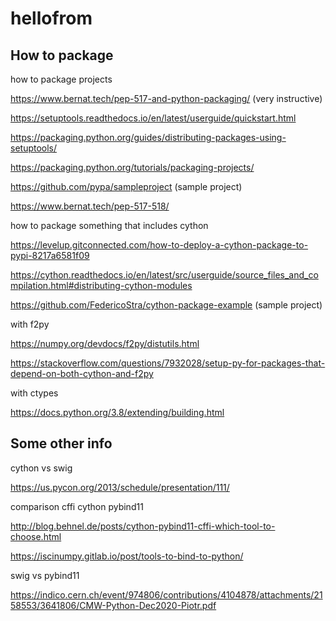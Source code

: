 # hellofrom

## How to package

how to package projects

https://www.bernat.tech/pep-517-and-python-packaging/ (very instructive)

https://setuptools.readthedocs.io/en/latest/userguide/quickstart.html

https://packaging.python.org/guides/distributing-packages-using-setuptools/

https://packaging.python.org/tutorials/packaging-projects/

https://github.com/pypa/sampleproject (sample project)

https://www.bernat.tech/pep-517-518/

how to package something that includes cython

https://levelup.gitconnected.com/how-to-deploy-a-cython-package-to-pypi-8217a6581f09

https://cython.readthedocs.io/en/latest/src/userguide/source_files_and_compilation.html#distributing-cython-modules

https://github.com/FedericoStra/cython-package-example (sample project)

with f2py

https://numpy.org/devdocs/f2py/distutils.html

https://stackoverflow.com/questions/7932028/setup-py-for-packages-that-depend-on-both-cython-and-f2py

with ctypes

https://docs.python.org/3.8/extending/building.html


## Some other info

cython vs swig

https://us.pycon.org/2013/schedule/presentation/111/

comparison cffi cython pybind11

http://blog.behnel.de/posts/cython-pybind11-cffi-which-tool-to-choose.html

https://iscinumpy.gitlab.io/post/tools-to-bind-to-python/

swig vs pybind11

https://indico.cern.ch/event/974806/contributions/4104878/attachments/2158553/3641806/CMW-Python-Dec2020-Piotr.pdf





